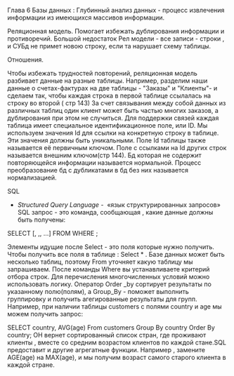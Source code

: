 Глава 6 Базы данных :
Глубинный анализ данных  - процесс извлечения информации из имеющихся массивов информации.


Реляционная модель.
Помогает избежать дублирования информации  и противоречий.
Большой недостаток  Рел модели - все записи  - строки , и СУБд не примет новою строку, если та нарушает схему таблицы.

Отношения.

Чтобы избежать трудностей повторений, реляционная модель разбивает данные на разные таблицы. Например, разделим наши данные о счетах-фактурах на две таблицы - "Заказы" и "Клиенты"- и сделаем так, чтобы каждая строка в первой таблице ссылалась на строку во второй ( стр 143)
За счет связывания между собой данных из различных таблиц один клиент может быть частью многих заказов, а дублирования при этом не случиться. Для поддержки связей каждая таблица имеет специальное идентификационное поле, или ID. Мы используем значения Id для ссылки на конкретную строку в таблице. Эти значения должны быть уникальными. Поле Id таблицы также называется её  первичным ключом. Поле с ссылками на Id других строк называется внешним ключом(стр 144).
Бд которая не содержит повторяющейся информации называется нормальной. Процесс преобразование бд с дубликатами в бд без них называется нормализацией.

SQL

- _Structured Query Language_ -  «язык структурированных запросов»
SQL запрос  - это команда, сообщающая , какие данные должны быть получены:

SELECT <field name> [, <field name>,<field name>, ...]
FROM <table name>
WHERE <condition>;

Элементы идущие после Select - это поля которые нужно получить. Чтобы получить все поля в таблице : Select * . Базе данных может быть несколько таблиц, поэтому From уточняет какую таблицу мы запрашиваем. После команды Where вы устанавливаете  критерий отбора строк. Для перечисления многочисленных условий можно использовать логику.  Оператор Order _by  сортирует результаты по указанному полю(полям), а Group_By - поможет выполнить группировку  и получить агегированные результаты для групп. Например, при наличии таблицы  customers с полями country и age мы можем получить запрос:

SELECT country, AVG(age)
From customers
Group By country
Order By country;
 ОН вернет сортированный список стран, где проживают клиенты , вместе со средним возрастом клиентов по каждой стане.SQL предоставит и другие агрегатные функции. Например , замените AGE(age) на MAX(age), и мы получим возраст самого старого клиента в каждой стране.
 

 